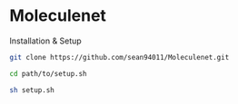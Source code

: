 # Moleculenet

Installation & Setup

```sh
git clone https://github.com/sean94011/Moleculenet.git

cd path/to/setup.sh

sh setup.sh
```
